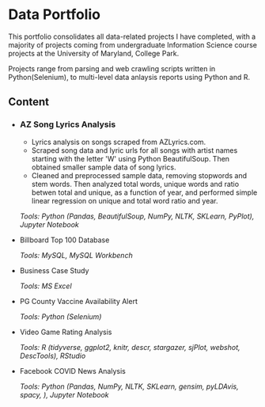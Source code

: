 # Data Portfolio

This portfolio consolidates all data-related projects I have completed, with a majority of projects coming from undergraduate Information Science course projects at the University of Maryland, College Park.

Projects range from parsing and web crawling scripts written in Python(Selenium), to multi-level data anlaysis reports using Python and R.

## Content

- ### AZ Song Lyrics Analysis ###
    
    - Lyrics analysis on songs scraped from AZLyrics.com. 
    - Scraped song data and lyric urls for all songs with artist names starting with the letter 'W' using Python BeautifulSoup. Then obtained smaller sample data of song lyrics.
    - Cleaned and preprocessed sample data, removing stopwords and stem words. Then analyzed total words, unique words and ratio betwen total and unique, as a function of year, and performed simple linear regression on unique and total word ratio and year. 

    _Tools: Python (Pandas, BeautifulSoup, NumPy, NLTK, SKLearn, PyPlot), Jupyter Notebook_


- Billboard Top 100 Database


    _Tools: MySQL, MySQL Workbench_


- Business Case Study


    _Tools: MS Excel_


- PG County Vaccine Availability Alert


    _Tools: Python (Selenium)_


- Video Game Rating Analysis


    _Tools: R (tidyverse, ggplot2, knitr, descr, stargazer, sjPlot, webshot, DescTools), RStudio_


- Facebook COVID News Analysis


    _Tools: Python (Pandas, NumPy, NLTK, SKLearn, gensim, pyLDAvis, spacy, ), Jupyter Notebook_

